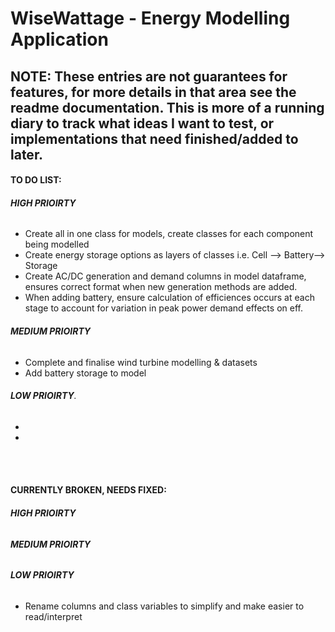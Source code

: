 # WiseWattage - Energy Modelling Application

## **NOTE:** These entries are not guarantees for features, for more details in that area see the readme documentation. This is more of a running diary to track what ideas I want to test, or implementations that need finished/added to later. 


#### **TO DO LIST:**
###### **HIGH PRIOIRTY**
- Create all in one class for models, create classes for each component being modelled
- Create energy storage options as layers of classes i.e. Cell --> Battery--> Storage
- Create AC/DC generation and demand columns in model dataframe, ensures correct format when new generation 
methods are added.
- When adding battery, ensure calculation of efficiences occurs at each stage to account for variation in peak power demand effects on eff.


###### **MEDIUM PRIOIRTY**
- Complete and finalise wind turbine modelling & datasets
- Add battery storage to model

###### **LOW PRIOIRTY**.
- 
-


<br><br>

#### **CURRENTLY BROKEN, NEEDS FIXED:**
###### **HIGH PRIOIRTY**


###### **MEDIUM PRIOIRTY**


###### **LOW PRIOIRTY**
- Rename columns and class variables to simplify and make easier to read/interpret
